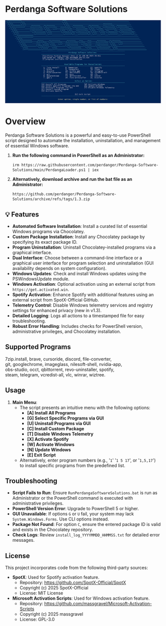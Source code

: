 # Perdanga Software Solutions

![image alt](https://github.com/perdanger/Perdanga-Software-Solutions/blob/main/1.3.png?raw=true)
# Overview

Perdanga Software Solutions is a powerful and easy-to-use PowerShell script designed to automate the installation, uninstallation, and management of essential Windows software.

1. **Run the following command in PowerShell as an Administrator:**

     ```
     irm https://raw.githubusercontent.com/perdanger/Perdanga-Software-Solutions/main/PerdangaLoader.ps1 | iex
     ```
2. **Alternatively, download archive and run the bat file as an Administrator:**

    ```
    https://github.com/perdanger/Perdanga-Software-Solutions/archive/refs/tags/1.3.zip
    ```
   

## 💡 Features 

- **Automated Software Installation**: Install a curated list of essential Windows programs via Chocolatey.
- **Custom Package Installation**: Install any Chocolatey package by specifying its exact package ID.
- **Program Uninstallation**: Uninstall Chocolatey-installed programs via a graphical interface.
- **Dual Interface**: Choose between a command-line interface or a graphical user interface for program selection and uninstallation (GUI availability depends on system configuration).
- **Windows Updates**: Check and install Windows updates using the PSWindowsUpdate module.
- **Windows Activation**: Optional activation using an external script from `https://get.activated.win`.
- **Spotify Activation**: Enhance Spotify with additional features using an external script from SpotX-Official GitHub.
- **Telemetry Control**: Disable Windows telemetry services and registry settings for enhanced privacy (new in v1.3).
- **Detailed Logging**: Logs all actions to a timestamped file for easy troubleshooting.
- **Robust Error Handling**: Includes checks for PowerShell version, administrative privileges, and Chocolatey installation.

## Supported Programs
 
7zip.install, brave, cursoride, discord, file-converter,  
git, googlechrome, imageglass, nilesoft-shell, nvidia-app,  
obs-studio, occt, qbittorrent, revo-uninstaller, spotify,  
steam, telegram, vcredist-all, vlc, winrar, wiztree.

## Usage

1. **Main Menu**:
   - The script presents an intuitive menu with the following options:
     - **\[A\] Install All Programs**
     - **\[G\] Select Specific Programs via GUI**
     - **\[U\] Uninstall Programs via GUI**
     - **\[C\] Install Custom Package**
     - **\[T\] Disable Windows Telemetry**
     - **\[X\] Activate Spotify**
     - **\[W\] Activate Windows**
     - **\[N\] Update Windows**
     - **\[E\] Exit Script**
   - Alternatively, enter program numbers (e.g., '`1`' '`1 5 17`', or '`1,5,17`') to install specific programs from the predefined list.

## Troubleshooting

- **Script Fails to Run**: Ensure `RunPerdangaSoftwareSolutions.bat` is run as Administrator or the PowerShell command is executed with administrative privileges.
- **PowerShell Version Error**: Upgrade to PowerShell 5 or higher.
- **GUI Unavailable**: If options `G` or `U` fail, your system may lack `System.Windows.Forms`. Use CLI options instead.
- **Package Not Found**: For option `C`, ensure the entered package ID is valid and exists in the Chocolatey repository.
- **Check Logs**: Review `install_log_YYYYMMDD_HHMMSS.txt` for detailed error messages.

## License

This project incorporates code from the following third-party sources:

- **SpotX**: Used for Spotify activation feature.
  - Repository: https://github.com/SpotX-Official/SpotX
  - Copyright (c) 2025 SpotX-Official
  - License: MIT License
- **Microsoft Activation Scripts**: Used for Windows activation feature.
  - Repository: https://github.com/massgravel/Microsoft-Activation-Scripts
  - Copyright (c) 2025 massgravel
  - License: GPL-3.0
